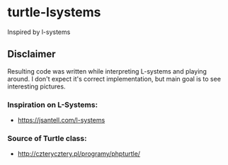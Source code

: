 # turtle-lsystems
Inspired by l-systems

## Disclaimer
Resulting code was written while interpreting L-systems and playing around. I don't expect it's correct 
implementation, but main goal is to see interesting pictures.

### Inspiration on L-Systems: 
- https://jsantell.com/l-systems

### Source of Turtle class:
- http://czterycztery.pl/programy/phpturtle/
